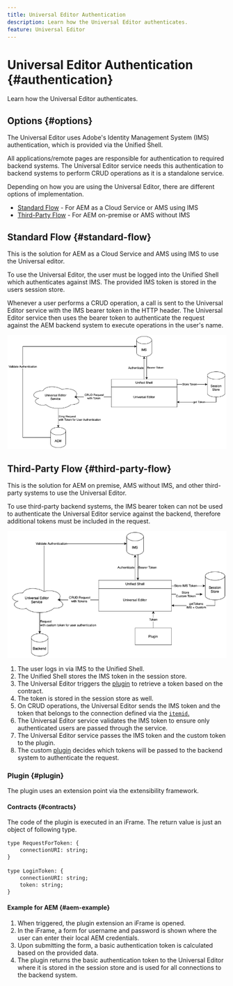 ```yaml
---
title: Universal Editor Authentication
description: Learn how the Universal Editor authenticates.
feature: Universal Editor
---
```


# Universal Editor Authentication {#authentication}

Learn how the Universal Editor authenticates.

## Options {#options}

The Universal Editor uses Adobe's Identity Management System (IMS) authentication, which is provided via the Unified Shell.

All applications/remote pages are responsible for authentication to required backend systems. The Universal Editor service needs this authentication to backend systems to perform CRUD operations as it is a standalone service.

Depending on how you are using the Universal Editor, there are different options of implementation.

* [Standard Flow](#standard-flow) - For AEM as a Cloud Service or AMS using IMS
* [Third-Party Flow](#third-party-flow) - For AEM on-premise or AMS without IMS

## Standard Flow {#standard-flow}

This is the solution for AEM as a Cloud Service and AMS using IMS to use the Universal editor.

To use the Universal Editor, the user must be logged into the Unified Shell which authenticates against IMS. The provided IMS token is stored in the users session store.

Whenever a user performs a CRUD operation, a call is sent to the Universal Editor service with the IMS bearer token in the HTTP header. The Universal Editor service then uses the bearer token to authenticate the request against the AEM backend system to execute operations in the user's name.

![Standard authentication flow](assets/standard-flow.png)

## Third-Party Flow {#third-party-flow}

This is the solution for AEM on premise, AMS without IMS, and other third-party systems to use the Universal Editor.

To use third-party backend systems, the IMS bearer token can not be used to authenticate the Universal Editor service against the backend, therefore additional tokens must be included in the request.

![Third-party authentication flow](assets/third-party-flow.png)

1. The user logs in via IMS to the Unified Shell.
1. The Unified Shell stores the IMS token in the session store.
1. The Universal Editor triggers the [plugin](#plugin) to retrieve a token based on the contract.
1. The token is stored in the session store as well.
1. On CRUD operations, the Universal Editor sends the IMS token and the token that belongs to the connection defined via the [`itemid`.](attribute-types.md)
1. The Universal Editor service validates the IMS token to ensure only authenticated users are passed through the service.
1. The Universal Editor service passes the IMS token and the custom token to the plugin.
1. The custom [plugin](#plugin) decides which tokens will be passed to the backend system to authenticate the request.

### Plugin {#plugin}

The plugin uses an extension point via the extensibility framework.

#### Contracts {#contracts}

The code of the plugin is executed in an iFrame. The return value is just an object of following type.

```text
type RequestForToken: {
    connectionURI: string;
}
 
type LoginToken: {
    connectionURI: string;
    token: string;
}
```

#### Example for AEM {#aem-example}

1. When triggered, the plugin extension an iFrame is opened.
1. In the iFrame, a form for username and password is shown where the user can enter their local AEM credentials.
1. Upon submitting the form, a basic authentication token is calculated based on the provided data.
1. The plugin returns the basic authentication token to the Universal Editor where it is stored in the session store and is used for all connections to the backend system.
